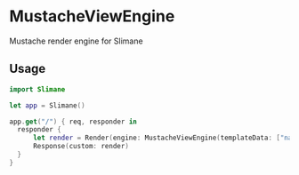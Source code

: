 # MustacheViewEngine

Mustache render engine for Slimane

## Usage

```swift
import Slimane

let app = Slimane()

app.get("/") { req, responder in
  responder {
      let render = Render(engine: MustacheViewEngine(templateData: ["name": "Slimane"]), path: "index")
      Response(custom: render)
  }
}
```
